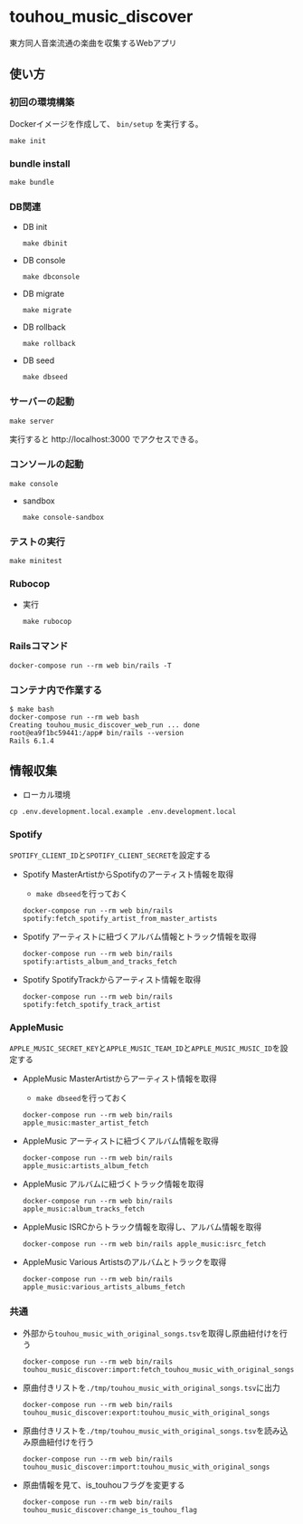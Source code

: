 # touhou_music_discover
東方同人音楽流通の楽曲を収集するWebアプリ

## 使い方

### 初回の環境構築

Dockerイメージを作成して、 `bin/setup` を実行する。

```shell
make init
```

### bundle install

```shell
make bundle
```

### DB関連

- DB init
  ```shell
  make dbinit
  ```

- DB console
  ```shell
  make dbconsole
  ```

- DB migrate
  ```shell
  make migrate
  ```

- DB rollback
  ```shell
  make rollback
  ```

- DB seed
  ```shell
  make dbseed
  ```

### サーバーの起動

```shell
make server
```

実行すると http://localhost:3000 でアクセスできる。

### コンソールの起動

```shell
make console
```

- sandbox
  ```shell
  make console-sandbox
  ```

### テストの実行

````shell
make minitest
````

### Rubocop

- 実行
    ```shell
    make rubocop
    ```

### Railsコマンド

```shell
docker-compose run --rm web bin/rails -T
```

### コンテナ内で作業する

```shell
$ make bash
docker-compose run --rm web bash
Creating touhou_music_discover_web_run ... done
root@ea9f1bc59441:/app# bin/rails --version
Rails 6.1.4
```

## 情報収集

- ローカル環境
```shell
cp .env.development.local.example .env.development.local
```

### Spotify

`SPOTIFY_CLIENT_ID`と`SPOTIFY_CLIENT_SECRET`を設定する

- Spotify MasterArtistからSpotifyのアーティスト情報を取得
  - `make dbseed`を行っておく
  ```shell
  docker-compose run --rm web bin/rails spotify:fetch_spotify_artist_from_master_artists
  ```

- Spotify アーティストに紐づくアルバム情報とトラック情報を取得
    ```shell
    docker-compose run --rm web bin/rails spotify:artists_album_and_tracks_fetch
    ```

- Spotify SpotifyTrackからアーティスト情報を取得
    ```shell
    docker-compose run --rm web bin/rails spotify:fetch_spotify_track_artist
    ```

### AppleMusic

`APPLE_MUSIC_SECRET_KEY`と`APPLE_MUSIC_TEAM_ID`と`APPLE_MUSIC_MUSIC_ID`を設定する

- AppleMusic MasterArtistからアーティスト情報を取得
  - `make dbseed`を行っておく
  ```shell
  docker-compose run --rm web bin/rails apple_music:master_artist_fetch
  ```

- AppleMusic アーティストに紐づくアルバム情報を取得
  ```shell
  docker-compose run --rm web bin/rails apple_music:artists_album_fetch
  ```

- AppleMusic アルバムに紐づくトラック情報を取得
  ```shell
  docker-compose run --rm web bin/rails apple_music:album_tracks_fetch
  ```

- AppleMusic ISRCからトラック情報を取得し、アルバム情報を取得
  ```shell
  docker-compose run --rm web bin/rails apple_music:isrc_fetch
  ```

- AppleMusic Various Artistsのアルバムとトラックを取得
  ```shell
  docker-compose run --rm web bin/rails apple_music:various_artists_albums_fetch
  ```

### 共通

- 外部から`touhou_music_with_original_songs.tsv`を取得し原曲紐付けを行う
  ```shell
  docker-compose run --rm web bin/rails touhou_music_discover:import:fetch_touhou_music_with_original_songs
  ```

- 原曲付きリストを`./tmp/touhou_music_with_original_songs.tsv`に出力
  ```shell
  docker-compose run --rm web bin/rails touhou_music_discover:export:touhou_music_with_original_songs
  ```

- 原曲付きリストを`./tmp/touhou_music_with_original_songs.tsv`を読み込み原曲紐付けを行う
  ```shell
  docker-compose run --rm web bin/rails touhou_music_discover:import:touhou_music_with_original_songs
  ```

- 原曲情報を見て、is_touhouフラグを変更する
  ```shell
  docker-compose run --rm web bin/rails touhou_music_discover:change_is_touhou_flag
  ```